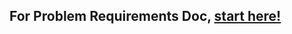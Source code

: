 ## For Problem Requirements Doc, [start here!](https://github.com/dorthvader/house-plant/wiki/PRD-%E2%80%90-House%E2%80%90plant)